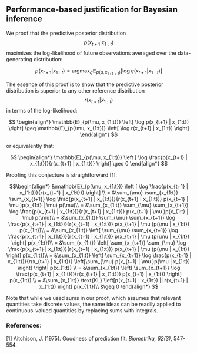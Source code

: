 ## **Performance-based justification for Bayesian inference**

We proof that the predictive posterior distribution $$p(x_{t+1} | x_{1:t})$$ maximizes the log-likelihood of future observations averaged over the data-generating distribution:

$$
\begin{equation*}
p(x_{t+1} | x_{1:t}) = \text{arg}\max_q \mathbb{E}_{p(\mu, x_{1:t+1})} \left[ \log q(x_{t+1} | x_{1:t})\right]
\end{equation*}
$$

The essence of this proof is to show that the predictive posterior distribution is superior to any other reference distribution $$r(x_{t+1} | x_{1:t})$$ in terms of the log-likelihood:

$$
\begin{align*}
    \mathbb{E}_{p(\mu, x_{1:t})} \left[
	\log p(x_{t+1}  | x_{1:t}) \right] \geq \mathbb{E}_{p(\mu, x_{1:t})} \left[
	\log r(x_{t+1} | x_{1:t}) \right]
\end{align*}
$$

or equivalently that:

$$
\begin{align*}
    \mathbb{E}_{p(\mu, x_{1:t})} \left [ \log \frac{p(x_{t+1}  | x_{1:t})}{r(x_{t+1}  | x_{1:t})} \right] \geq 0
\end{align*}
$$

Proofing this conjecture is straightforward [1]:

$$\begin{align*}
    &\mathbb{E}_{p(\mu, x_{1:t})} \left [ \log \frac{p(x_{t+1}  | x_{1:t})}{r(x_{t+1}  | x_{1:t})} \right] \\
	= &\sum_{\mu} \sum_{x_{1:t}} \sum_{x_{t+1}} \log \frac{p(x_{t+1} | x_{1:t})}{r(x_{t+1} | x_{1:t})} p(x_{t+1} | \mu )p(x_{1:t} | \mu) p(\mu)\\
	= &\sum_{x_{1:t}} \sum_{\mu} \sum_{x_{t+1}} \log \frac{p(x_{t+1} | x_{1:t})}{r(x_{t+1} | x_{1:t})} p(x_{t+1} | \mu )p(x_{1:t} | \mu) p(\mu)\\
	= &\sum_{x_{1:t}} \sum_{\mu} \sum_{x_{t+1}} \log \frac{p(x_{t+1} | x_{1:t})}{r(x_{t+1} | x_{1:t})} p(x_{t+1} | \mu )p(\mu | x_{1:t}) p(x_{1:t})\\
	= &\sum_{x_{1:t}} \left[ \sum_{\mu} \sum_{x_{t+1}} \log \frac{p(x_{t+1} | x_{1:t})}{r(x_{t+1} | x_{1:t})} p(x_{t+1} | \mu )p(\mu | x_{1:t}) \right] p(x_{1:t})\\
	= &\sum_{x_{1:t}} \left[ \sum_{x_{t+1}} \sum_{\mu} \log \frac{p(x_{t+1} | x_{1:t})}{r(x_{t+1} | x_{1:t})} p(x_{t+1} | \mu )p(\mu | x_{1:t}) \right] p(x_{1:t})\\
	= &\sum_{x_{1:t}} \left[ \sum_{x_{t+1}} \log \frac{p(x_{t+1} | x_{1:t})}{r(x_{t+1} | x_{1:t})} \left[\sum_{\mu} p(x_{t+1} | \mu )p(\mu | x_{1:t})  \right] \right] p(x_{1:t})  \\
	= &\sum_{x_{1:t}} \left[ \sum_{x_{t+1}} \log \frac{p(x_{t+1} | x_{1:t})}{r(x_{t+1} | x_{1:t})} p(x_{t+1} | x_{1:t})  \right] p(x_{1:t}) \\
	= &\sum_{x_{1:t}} \text{KL} \left[p(x_{t+1} | x_{1:t}) || r(x_{t+1} | x_{1:t}) \right] p(x_{1:t})\\
	&\geq 0
\end{align*}
$$

Note that while we used sums in our proof, which assumes that relevant quantities take discrete values, the same ideas can be readily applied to continuous-valued quantities by replacing sums with integrals.

### **References:**

[1] Aitchison, J. (1975). Goodness of prediction fit. *Biometrika, 62(3)*, 547-554.

